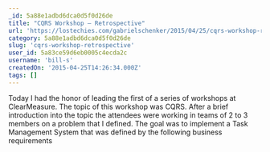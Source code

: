 ```yaml
---
_id: 5a88e1adbd6dca0d5f0d26de
title: "CQRS Workshop – Retrospective"
url: 'https://lostechies.com/gabrielschenker/2015/04/25/cqrs-workshop-retrospective/'
category: 5a88e1adbd6dca0d5f0d26de
slug: 'cqrs-workshop-retrospective'
user_id: 5a83ce59d6eb0005c4ecda2c
username: 'bill-s'
createdOn: '2015-04-25T14:26:34.000Z'
tags: []
---
```


Today I had the honor of leading the first of a series of workshops at ClearMeasure. The topic of this workshop was CQRS. After a brief introduction into the topic the attendees were working in teams of 2 to 3 members on a problem that I defined. The goal was to implement a Task Management System that was defined by the following business requirements
